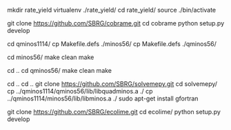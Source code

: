 mkdir rate_yield
virtualenv ./rate_yield/
cd rate_yield/
source ./bin/activate

git clone https://github.com/SBRG/cobrame.git
cd cobrame
python setup.py develop


cd qminos1114/
cp Makefile.defs ./minos56/
cp Makefile.defs ./qminos56/

cd minos56/
make clean
make
 
cd ..
cd qminos56/
make clean
make

cd ..
cd ..
git clone https://github.com/SBRG/solvemepy.git 
cd solvemepy/
cp ../qminos1114/qminos56/lib/libquadminos.a ./
cp ../qminos1114/minos56/lib/libminos.a ./
sudo apt-get install gfortran

git clone https://github.com/SBRG/ecolime.git
cd ecolime/
python setup.py develop
